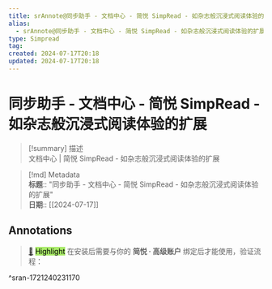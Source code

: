 ```yaml
---
title: srAnnote@同步助手 - 文档中心 - 简悦 SimpRead - 如杂志般沉浸式阅读体验的扩展
alias:
  - srAnnote@同步助手 - 文档中心 - 简悦 SimpRead - 如杂志般沉浸式阅读体验的扩展
type: Simpread
tag: 
created: 2024-07-17T20:18
updated: 2024-07-17T20:18
---
```


# 同步助手 - 文档中心 - 简悦 SimpRead - 如杂志般沉浸式阅读体验的扩展

> [!summary] 描述  
> 文档中心 | 简悦 SimpRead - 如杂志般沉浸式阅读体验的扩展

> [!md] Metadata  
> **标题**:: "同步助手 - 文档中心 - 简悦 SimpRead - 如杂志般沉浸式阅读体验的扩展"  
> **日期**:: [[2024-07-17]]  

## Annotations

> [📌](<http://localhost:7026/reading/0#id=1721240231170>) <mark style="background-color: #a8ea68">Highlight</mark> 
> 在安装后需要与你的 **简悦 · 高级账户** 绑定后才能使用，验证流程：

^sran-1721240231170




